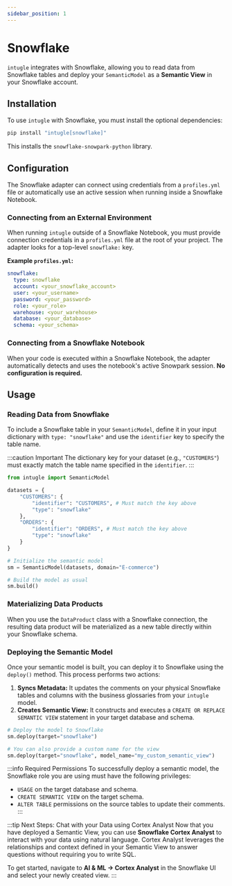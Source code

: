 ```yaml
---
sidebar_position: 1
---
```


# Snowflake

`intugle` integrates with Snowflake, allowing you to read data from Snowflake tables and deploy your `SemanticModel` as a **Semantic View** in your Snowflake account.

## Installation

To use `intugle` with Snowflake, you must install the optional dependencies:

```bash
pip install "intugle[snowflake]"
```

This installs the `snowflake-snowpark-python` library.

## Configuration

The Snowflake adapter can connect using credentials from a `profiles.yml` file or automatically use an active session when running inside a Snowflake Notebook.

### Connecting from an External Environment

When running `intugle` outside of a Snowflake Notebook, you must provide connection credentials in a `profiles.yml` file at the root of your project. The adapter looks for a top-level `snowflake:` key.

**Example `profiles.yml`:**

```yaml
snowflake:
  type: snowflake
  account: <your_snowflake_account>
  user: <your_username>
  password: <your_password>
  role: <your_role>
  warehouse: <your_warehouse>
  database: <your_database>
  schema: <your_schema>
```

### Connecting from a Snowflake Notebook

When your code is executed within a Snowflake Notebook, the adapter automatically detects and uses the notebook's active Snowpark session. **No configuration is required.**

## Usage

### Reading Data from Snowflake

To include a Snowflake table in your `SemanticModel`, define it in your input dictionary with `type: "snowflake"` and use the `identifier` key to specify the table name.

:::caution Important
The dictionary key for your dataset (e.g., `"CUSTOMERS"`) must exactly match the table name specified in the `identifier`.
:::

```python
from intugle import SemanticModel

datasets = {
    "CUSTOMERS": {
        "identifier": "CUSTOMERS", # Must match the key above
        "type": "snowflake"
    },
    "ORDERS": {
        "identifier": "ORDERS", # Must match the key above
        "type": "snowflake"
    }
}

# Initialize the semantic model
sm = SemanticModel(datasets, domain="E-commerce")

# Build the model as usual
sm.build()
```

### Materializing Data Products

When you use the `DataProduct` class with a Snowflake connection, the resulting data product will be materialized as a new table directly within your Snowflake schema.

### Deploying the Semantic Model

Once your semantic model is built, you can deploy it to Snowflake using the `deploy()` method. This process performs two actions:
1.  **Syncs Metadata:** It updates the comments on your physical Snowflake tables and columns with the business glossaries from your `intugle` model.
2.  **Creates Semantic View:** It constructs and executes a `CREATE OR REPLACE SEMANTIC VIEW` statement in your target database and schema.

```python
# Deploy the model to Snowflake
sm.deploy(target="snowflake")

# You can also provide a custom name for the view
sm.deploy(target="snowflake", model_name="my_custom_semantic_view")
```

:::info Required Permissions
To successfully deploy a semantic model, the Snowflake role you are using must have the following privileges:
*   `USAGE` on the target database and schema.
*   `CREATE SEMANTIC VIEW` on the target schema.
*   `ALTER TABLE` permissions on the source tables to update their comments.
:::

:::tip Next Steps: Chat with your Data using Cortex Analyst
Now that you have deployed a Semantic View, you can use **Snowflake Cortex Analyst** to interact with your data using natural language. Cortex Analyst leverages the relationships and context defined in your Semantic View to answer questions without requiring you to write SQL.

To get started, navigate to **AI & ML -> Cortex Analyst** in the Snowflake UI and select your newly created view.
:::
